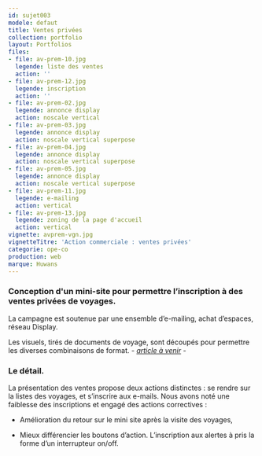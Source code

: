 ```yaml
---
id: sujet003
modele: defaut
title: Ventes privées
collection: portfolio
layout: Portfolios
files:
- file: av-prem-10.jpg
  legende: liste des ventes
  action: ''
- file: av-prem-12.jpg
  legende: inscription
  action: ''
- file: av-prem-02.jpg
  legende: annonce display
  action: noscale vertical
- file: av-prem-03.jpg
  legende: annonce display
  action: noscale vertical superpose
- file: av-prem-04.jpg
  legende: annonce display
  action: noscale vertical superpose
- file: av-prem-05.jpg
  legende: annonce display
  action: noscale vertical superpose
- file: av-prem-11.jpg
  legende: e-mailing
  action: vertical
- file: av-prem-13.jpg
  legende: zoning de la page d'accueil
  action: vertical
vignette: avprem-vgn.jpg
vignetteTitre: 'Action commerciale : ventes privées'
categorie: ope-co
production: web
marque: Huwans
---
```


### Conception d'un mini-site pour permettre l’inscription à des ventes privées de voyages.

La campagne est soutenue par une ensemble d’e-mailing, achat d’espaces, réseau Display. 

Les visuels, tirés de documents de voyage, sont découpés pour permettre les diverses combinaisons de format.  *- [article à venir](#) -* 

### Le détail.
La présentation des ventes propose deux actions distinctes&nbsp;: se rendre sur la listes des voyages, et s’inscrire aux e-mails. Nous avons noté une faiblesse des inscriptions et engagé des actions correctives :

- Amélioration du retour sur le mini site après la visite des voyages,

- Mieux différencier les boutons d’action. L’inscription aux alertes à pris la forme d’un interrupteur on/off. 

